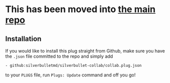 
# This has been moved into [the main repo](https://github.com/silverbulletmd/silverbullet/tree/main/plugs/collab)

## Installation
If you would like to install this plug straight from Github, make sure you have the `.json` file committed to the repo and simply add

```
- github:silverbulletmd/silverbullet-collab/collab.plug.json
```

to your `PLUGS` file, run `Plugs: Update` command and off you go!

